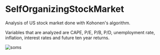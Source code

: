 # SelfOrganizingStockMarket
Analysis of US stock market done with Kohonen's algorithm.

Variables that are analyzed are CAPE, P/E, P/B, P/D, unemployment rate, inflation, interest rates and future ten year returns.

![soms](https://github.com/KaroRonty/SelfOrganizingStockMarket/blob/master/soms.png)
